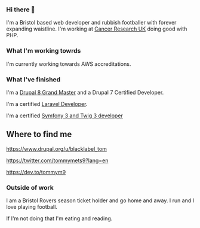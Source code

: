 ### Hi there 👋

I'm a Bristol based web developer and rubbish footballer with forever expanding waistline. I'm working at [Cancer Research UK](https://www.cancerresearchuk.org/) doing good with PHP.

### What I'm working towrds

I'm currently working towards AWS accreditations.

### What I've finished

I'm a [Drupal 8 Grand Master](https://certification.acquia.com/user/5954) and a Drupal 7 Certified Developer.

I'm a certified [Laravel Developer](https://exam.laravelcert.com/is/tom-metcalfe/certified-since/2020-01-24?).

I'm a certified [Symfony 3 and Twig 3 developer](https://connect.symfony.com/profile/blacklabel_tom)

## Where to find me

https://www.drupal.org/u/blacklabel_tom

https://twitter.com/tommymets9?lang=en

https://dev.to/tommym9

### Outside of work

I am a Bristol Rovers season ticket holder and go home and away. I run and I love playing football.

If I'm not doing that I'm eating and reading.
